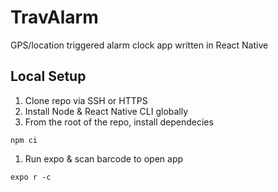 # TravAlarm
GPS/location triggered alarm clock app written in React Native

## Local Setup
1. Clone repo via SSH or HTTPS
1. Install Node & React Native CLI globally 
1. From the root of the repo, install dependecies
```
npm ci 
```
1. Run expo & scan barcode to open app
```
expo r -c 
```